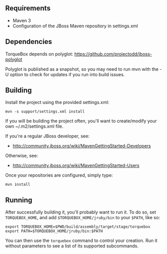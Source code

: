 Requirements
------------

* Maven 3
* Configuration of the JBoss Maven repository in settings.xml

Dependencies
------------

TorqueBox depends on polyglot: https://github.com/projectodd/jboss-polyglot

Polyglot is published as a snapshot, so you may need to run mvn with the
-U option to check for updates if you run into build issues.

Building
--------

Install the project using the provided settings.xml:

    mvn -s support/settings.xml install

If you will be building the project often, you'll want to
create/modify your own ~/.m2/settings.xml file.

If you're a regular JBoss developer, see:

* http://community.jboss.org/wiki/MavenGettingStarted-Developers

Otherwise, see: 

* http://community.jboss.org/wiki/MavenGettingStarted-Users

Once your repositories are configured, simply type:

    mvn install

Running
-------

After successfully building it, you'll probably want to run it.  To do
so, set `TORQUEBOX_HOME`, and add `$TORQUEBOX_HOME/jruby/bin` to your
`$PATH`, like so:

    export TORQUEBOX_HOME=$PWD/build/assembly/target/stage/torquebox
    export PATH=$TORQUEBOX_HOME/jruby/bin:$PATH
    
You can then use the `torquebox` command to control your creation. Run
it without parameters to see a list of its supported subcommands.
